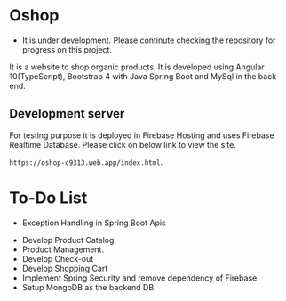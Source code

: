 # Oshop
* It is under development. Please continute checking the repository for progress on this project.

It is a website to shop organic products. It is developed using Angular 10(TypeScript), Bootstrap 4 with Java Spring Boot and MySql in the back end.

## Development server

For testing purpose it is deployed in Firebase Hosting and uses Firebase Realtime Database. Please click on below link to view the site.

 `https://oshop-c9313.web.app/index.html`.


# To-Do List
* Exception Handling in Spring Boot Apis
- Develop Product Catalog.
-  Product Management.
- Develop Check-out
- Develop Shopping Cart
- Implement Spring Security and remove dependency of Firebase.
- Setup MongoDB as the backend DB.
